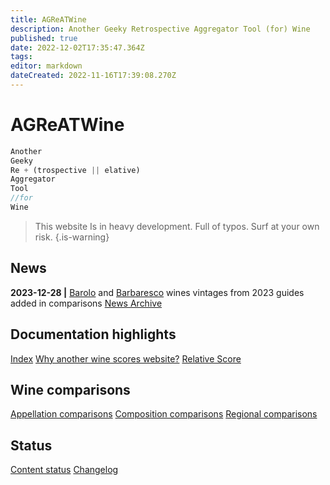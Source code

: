 ```yaml
---
title: AGReATWine
description: Another Geeky Retrospective Aggregator Tool (for) Wine
published: true
date: 2022-12-02T17:35:47.364Z
tags: 
editor: markdown
dateCreated: 2022-11-16T17:39:08.270Z
---
```


# AGReATWine
```javascript
Another
Geeky
Re + (trospective || elative)
Aggregator
Tool 
//for
Wine
```
> This website Is in heavy development. Full of typos. Surf at your own risk.
{.is-warning}

## News
**2023-12-28 |** [Barolo](/Appellations/Italy/Piemonte/DOCG-Barolo.html) and [Barbaresco](/Appellations/Italy/Piemonte/DOCG-Barbaresco.html) wines vintages from 2023 guides added in comparisons
[News Archive](/Documentation/news-archive) 

## Documentation highlights
[Index](/Documentation/index)
[Why another wine scores website?](/Documentation/why-this-website)
[Relative Score](/Documentation/relative-score)

## Wine comparisons
[Appellation comparisons](/appellation-comparisons)
[Composition comparisons](/second-level-comparisons)
[Regional comparisons](/third-level-comparisons)

## Status
[Content status](/Documentation/status)
[Changelog](/Documentation/changelog)